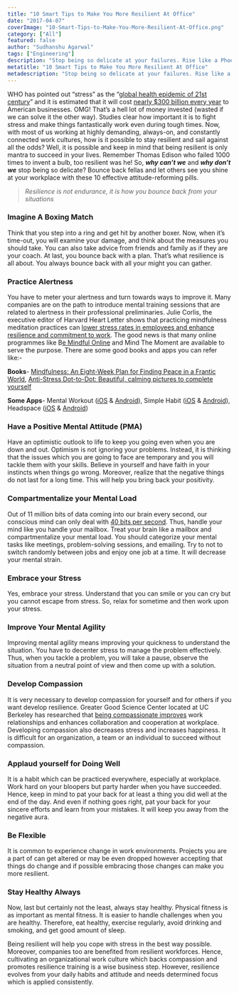 ```yaml
---
title: "10 Smart Tips to Make You More Resilient At Office"
date: "2017-04-07"
coverImage: "10-Smart-Tips-to-Make-You-More-Resilient-At-Office.png"
category: ["All"]
featured: false 
author: "Sudhanshu Agarwal"
tags: ["Engineering"]
description: "Stop being so delicate at your failures. Rise like a Phoenix at work by working out these wonderful habits practiced by resilient people."
metatitle: "10 Smart Tips to Make You More Resilient At Office"
metadescription: "Stop being so delicate at your failures. Rise like a Phoenix at work by working out these wonderful habits practiced by resilient people."
---
```

WHO has pointed out “stress” as the “[global health epidemic of 21st century](http://scitechconnect.elsevier.com/stress-health-epidemic-21st-century/)” and it is estimated that it will cost [nearly $300 billion every year](http://www.businessnewsdaily.com/2267-workplace-stress-health-epidemic-perventable-employee-assistance-programs.html) to American businesses. OMG! That’s a hell lot of money invested (wasted if we can solve it the other way). Studies clear how important it is to fight stress and make things fantastically work even during tough times. Now, with most of us working at highly demanding, always-on, and constantly connected work cultures, how is it possible to stay resilient and sail against all the odds? Well, it is possible and keep in mind that being resilient is only mantra to succeed in your lives. Remember Thomas Edison who failed 1000 times to invent a bulb, too resilient was he! So, **_why can’t we_** and **_why don’t we_** stop being so delicate? Bounce back fellas and let others see you shine at your workplace with these 10 effective attitude-reforming pills.

> _Resilience is not endurance, it is how you bounce back from your situations_

### **Imagine A Boxing Match**

Think that you step into a ring and get hit by another boxer. Now, when it’s time-out, you will examine your damage, and think about the measures you should take. You can also take advice from friends and family as if they are your coach. At last, you bounce back with a plan. That’s what resilience is all about. You always bounce back with all your might you can gather.

### **Practice Alertness**

You have to meter your alertness and turn towards ways to improve it. Many companies are on the path to introduce mental training sessions that are related to alertness in their professional preliminaries. Julie Corlis, the executive editor of Harvard Heart Letter shows that practicing mindfulness meditation practices can [lower stress rates in employees and enhance resilience and commitment to work](http://www.health.harvard.edu/blog/mindfulness-meditation-may-ease-anxiety-mental-stress-201401086967). The good news is that many online programmes like B[e Mindful Online](https://www.bemindfulonline.com/) and Mind The Moment are available to serve the purpose. There are some good books and apps you can refer like:-

**Books**\- [Mindfulness: An Eight-Week Plan for Finding Peace in a Frantic World](https://www.amazon.com/Mindfulness-Eight-Week-Finding-Peace-Frantic-ebook/dp/B005NJ2T1G), [Anti-Stress Dot-to-Dot: Beautiful, calming pictures to complete yourself](http://www.amazon.in/Anti-Stress-Dot---Dot-Beautiful-Colouring/dp/0752265865/ref=sr_1_4?tag=geniuslink0e-21&ie=UTF8&qid=1450456674&sr=8-4&keywords=books+mindfulness)

**Some Apps**\- Mental Workout ([iOS](https://itunes.apple.com/us/app/lumosity-daily-brain-games/id577232024?mt=8) & [Android](https://play.google.com/store/apps/details?id=com.lumoslabs.lumosity)), Simple Habit ([iOS](https://play.google.com/store/apps/details?id=com.simplehabit.simplehabitapp&hl=en) & [Android](https://play.google.com/store/apps/details?id=com.simplehabit.simplehabitapp&hl=en)), Headspace ([iOS](https://itunes.apple.com/us/app/headspace-guided-meditation-and-mindfulness/id493145008?mt=8) & [Android](https://play.google.com/store/apps/details?id=com.getsomeheadspace.android&hl=en))

### **Have a Positive Mental Attitude (PMA)**

Have an optimistic outlook to life to keep you going even when you are down and out. Optimism is not ignoring your problems. Instead, it is thinking that the issues which you are going to face are temporary and you will tackle them with your skills. Believe in yourself and have faith in your instincts when things go wrong. Moreover, realize that the negative things do not last for a long time. This will help you bring back your positivity.

### **Compartmentalize your Mental Load**

Out of 11 million bits of data coming into our brain every second, our conscious mind can only deal with [40 bits per second](https://www.forbes.com/sites/nickmorgan/2013/03/07/how-to-master-yourself-your-unconscious-and-the-people-around-you-3/#4d40e2fc6762). Thus, handle your mind like you handle your mailbox. Treat your brain like a mailbox and compartmentalize your mental load. You should categorize your mental tasks like meetings, problem-solving sessions, and emailing. Try to not to switch randomly between jobs and enjoy one job at a time. It will decrease your mental strain.

### **Embrace your Stress**

Yes, embrace your stress. Understand that you can smile or you can cry but you cannot escape from stress. So, relax for sometime and then work upon your stress.

### **Improve Your Mental Agility**

Improving mental agility means improving your quickness to understand the situation. You have to decenter stress to manage the problem effectively. Thus, when you tackle a problem, you will take a pause, observe the situation from a neutral point of view and then come up with a solution.

### **Develop Compassion**

It is very necessary to develop compassion for yourself and for others if you want develop resilience. Greater Good Science Center located at UC Berkeley has researched that [being compassionate improves](http://greatergood.berkeley.edu/article/item/compassion_across_cubicles) work relationships and enhances collaboration and cooperation at workplace. Developing compassion also decreases stress and increases happiness. It is difficult for an organization, a team or an individual to succeed without compassion.

### **Applaud yourself for Doing Well**

It is a habit which can be practiced everywhere, especially at workplace. Work hard on your bloopers but party harder when you have succeeded. Hence, keep in mind to pat your back for at least a thing you did well at the end of the day. And even if nothing goes right, pat your back for your sincere efforts and learn from your mistakes. It will keep you away from the negative aura.

### **Be Flexible**

It is common to experience change in work environments. Projects you are a part of can get altered or may be even dropped however accepting that things do change and if possible embracing those changes can make you more resilient.

### **Stay Healthy Always**

Now, last but certainly not the least, always stay healthy. Physical fitness is as important as mental fitness. It is easier to handle challenges when you are healthy. Therefore, eat healthy, exercise regularly, avoid drinking and smoking, and get good amount of sleep.

Being resilient will help you cope with stress in the best way possible. Moreover, companies too are benefited from resilient workforces. Hence, cultivating an organizational work culture which backs compassion and promotes resilience training is a wise business step. However, resilience evolves from your daily habits and attitude and needs determined focus which is applied consistently.
